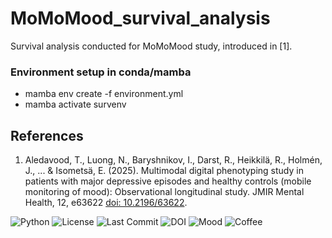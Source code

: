 # MoMoMood_survival_analysis
Survival analysis conducted for MoMoMood study, introduced in [1].

### Environment setup in conda/mamba
- mamba env create -f environment.yml
- mamba activate survenv

## References
1. Aledavood, T., Luong, N., Baryshnikov, I., Darst, R., Heikkilä, R., Holmén, J., ... & Isometsä, E. (2025). Multimodal digital phenotyping study in patients with major depressive episodes and healthy controls (mobile monitoring of mood): Observational longitudinal study. JMIR Mental Health, 12, e63622 [doi: 10.2196/63622](https://doi.org/10.2196/63622).

![Python](https://img.shields.io/badge/python-3.11-blue)
![License](https://img.shields.io/github/license/USERNAME/REPO)
![Last Commit](https://img.shields.io/github/last-commit/USERNAME/REPO)
![DOI](https://img.shields.io/badge/DOI-10.2196%sF63622-blue) 
![Mood](https://img.shields.io/badge/mood-happy-yellow)
![Coffee](https://img.shields.io/badge/coffee-strong-brown)
